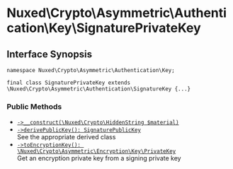 # Nuxed\\Crypto\\Asymmetric\\Authentication\\Key\\SignaturePrivateKey




## Interface Synopsis




``` Hack
namespace Nuxed\Crypto\Asymmetric\Authentication\Key;

final class SignaturePrivateKey extends \Nuxed\Crypto\Asymmetric\Authentication\SignatureKey {...}
```




### Public Methods




+ [` ->__construct(\Nuxed\Crypto\HiddenString $material) `](<class.Nuxed.Crypto.Asymmetric.Authentication.Key.SignaturePrivateKey.__construct.md>)
+ [` ->derivePublicKey(): SignaturePublicKey `](<class.Nuxed.Crypto.Asymmetric.Authentication.Key.SignaturePrivateKey.derivePublicKey.md>)\
  See the appropriate derived class
+ [` ->toEncryptionKey(): \Nuxed\Crypto\Asymmetric\Encryption\Key\PrivateKey `](<class.Nuxed.Crypto.Asymmetric.Authentication.Key.SignaturePrivateKey.toEncryptionKey.md>)\
  Get an encryption private key from a signing private key